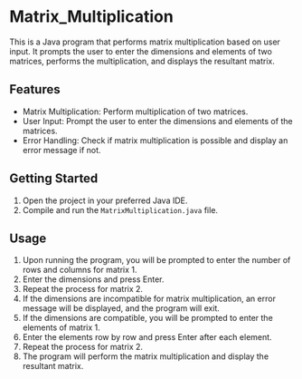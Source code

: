 # Matrix_Multiplication


This is a Java program that performs matrix multiplication based on user input. It prompts the user to enter the dimensions and elements of two matrices, performs the multiplication, and displays the resultant matrix.

## Features

- Matrix Multiplication: Perform multiplication of two matrices.
- User Input: Prompt the user to enter the dimensions and elements of the matrices.
- Error Handling: Check if matrix multiplication is possible and display an error message if not.

## Getting Started

1. Open the project in your preferred Java IDE.
2. Compile and run the `MatrixMultiplication.java` file.

## Usage

1. Upon running the program, you will be prompted to enter the number of rows and columns for matrix 1.
2. Enter the dimensions and press Enter.
3. Repeat the process for matrix 2.
4. If the dimensions are incompatible for matrix multiplication, an error message will be displayed, and the program will exit.
5. If the dimensions are compatible, you will be prompted to enter the elements of matrix 1.
6. Enter the elements row by row and press Enter after each element.
7. Repeat the process for matrix 2.
8. The program will perform the matrix multiplication and display the resultant matrix.


